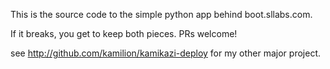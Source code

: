 This is the source code to the simple python app behind boot.sllabs.com.

If it breaks, you get to keep both pieces. PRs welcome!


see http://github.com/kamilion/kamikazi-deploy for my other major project.

